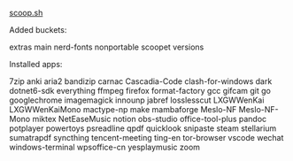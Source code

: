 [scoop.sh](https://scoop.sh/)

Added buckets:

extras
main
nerd-fonts
nonportable
scoopet
versions

Installed apps:

7zip
anki
aria2
bandizip
carnac
Cascadia-Code
clash-for-windows
dark
dotnet6-sdk
everything
ffmpeg
firefox
format-factory
gcc
gifcam
git
go
googlechrome
imagemagick
innounp
jabref
losslesscut
LXGWWenKai
LXGWWenKaiMono
mactype-np
make
mambaforge
Meslo-NF
Meslo-NF-Mono
miktex
NetEaseMusic
notion
obs-studio
office-tool-plus
pandoc
potplayer
powertoys
psreadline
qpdf
quicklook
snipaste
steam
stellarium
sumatrapdf
syncthing
tencent-meeting
ting-en
tor-browser
vscode
wechat
windows-terminal
wpsoffice-cn
yesplaymusic
zoom